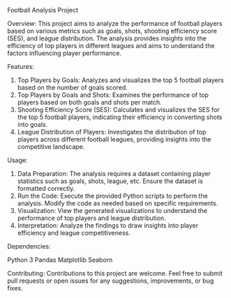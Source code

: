 Football Analysis Project

Overview:
This project aims to analyze the performance of football players based on various metrics such as goals, shots, shooting efficiency score (SES), and league distribution. The analysis provides insights into the efficiency of top players in different leagues and aims to understand the factors influencing player performance.


Features:

1. Top Players by Goals: Analyzes and visualizes the top 5 football players based on the number of goals scored.
2. Top Players by Goals and Shots: Examines the performance of top players based on both goals and shots per match.
3. Shooting Efficiency Score (SES): Calculates and visualizes the SES for the top 5 football players, indicating their efficiency in converting shots into goals.
4. League Distribution of Players: Investigates the distribution of top players across different football leagues, providing insights into the competitive landscape.


Usage:

1. Data Preparation: The analysis requires a dataset containing player statistics such as goals, shots, league, etc. Ensure the dataset is formatted correctly.
2. Run the Code: Execute the provided Python scripts to perform the analysis. Modify the code as needed based on specific requirements.
3. Visualization: View the generated visualizations to understand the performance of top players and league distribution.
4. Interpretation: Analyze the findings to draw insights into player efficiency and league competitiveness.


Dependencies:

Python 3
Pandas
Matplotlib
Seaborn

Contributing:
Contributions to this project are welcome. Feel free to submit pull requests or open issues for any suggestions, improvements, or bug fixes.

